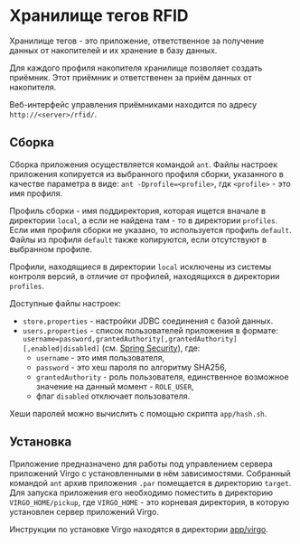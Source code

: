 Хранилище тегов RFID
====================

Хранилище тегов - это приложение, ответственное за получение данных от
накопителей и их хранение в базу данных.

Для каждого профиля накопителя хранилище позволяет создать приёмник. Этот
приёмник и ответственен за приём данных от накопителя.

Веб-интерфейс управления приёмниками находится по адресу
`http://<server>/rfid/`.


Сборка
------

Сборка приложения осуществляется командой `ant`. Файлы настроек приложения
копируется из выбранного профиля сборки, указанного в качестве параметра в виде:
`ant -Dprofile=<profile>`, гдк `<profile>` - это имя профиля.

Профиль сборки - имя поддиректория, которая ищется вначале в директории `local`,
а если не найдена там - то в директории `profiles`. Если имя профиля сборки не
указано, то используется профиль `default`. Файлы из профиля `default` также
копируются, если отсутствуют в выбранном профиле.

Профили, находящиеся в директории `local` исключены из системы контроля версий,
в отличие от профилей, находящихся в директории `profiles`.

Доступные файлы настроек:

- `store.properties` - настройки JDBC соединения с базой данных.
- `users.properties` - список пользователей приложения в формате:
  `username=password,grantedAuthority[,grantedAuthority][,enabled|disabled]`
  (см. [Spring Security][user-service]), где:
    - `username` - это имя пользователя,
    - `password` - это хеш пароля по алгоритму SHA256,
    - `grantedAuthority` - роль пользователя, единственное возможное значение на
      данный момент - `ROLE_USER`,
    - флаг `disabled` отключает пользователя.

Хеши паролей можно вычислить с помощью скрипта `app/hash.sh`.


[user-service]: http://docs.spring.io/spring-security/site/docs/3.1.4.RELEASE/reference/appendix-namespace.html#nsa-user-service-attributes


Установка
---------

Приложение предназначено для работы под управлением сервера приложений Virgo
с установленными в нём зависимостями. Собранный командой `ant` архив приложения
`.par` помещается в директорию `target`. Для запуска приложения его необходимо
поместить в директорию `VIRGO_HOME/pickup`, где `VIRGO_HOME` - это корневая
директория, в которую установлен сервер приложений Virgo.

Инструкции по установке Virgo находятся в директории
[app/virgo](../virgo/REAME.md).
